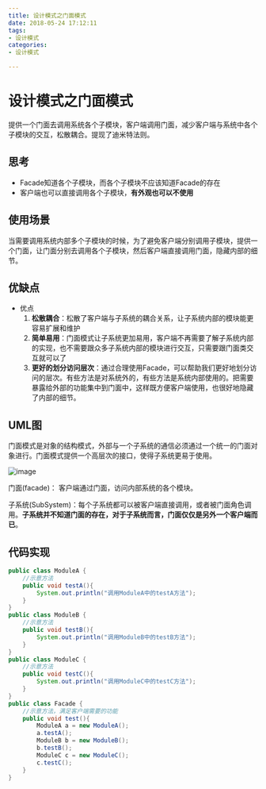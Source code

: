 ```yaml
---
title: 设计模式之门面模式
date: 2018-05-24 17:12:11
tags:
- 设计模式
categories:
- 设计模式

---
```


#  设计模式之门面模式

提供一个门面去调用系统各个子模块，客户端调用门面，减少客户端与系统中各个子模块的交互，松散耦合。提现了迪米特法则。

<!--more-->

## 思考

- Facade知道各个子模块，而各个子模块不应该知道Facade的存在
- 客户端也可以直接调用各个子模块，**有外观也可以不使用**

## 使用场景

当需要调用系统内部多个子模块的时候，为了避免客户端分别调用子模块，提供一个门面，让门面分别去调用各个子模块，然后客户端直接调用门面，隐藏内部的细节。

## 优缺点

- 优点
  1. **松散耦合**：松散了客户端与子系统的耦合关系，让子系统内部的模块能更容易扩展和维护
  2. **简单易用**：门面模式让子系统更加易用，客户端不再需要了解子系统内部的实现，也不需要跟众多子系统内部的模块进行交互，只需要跟门面类交互就可以了
  3. **更好的划分访问层次**：通过合理使用Facade，可以帮助我们更好地划分访问的层次。有些方法是对系统外的，有些方法是系统内部使用的。把需要暴露给外部的功能集中到门面中，这样既方便客户端使用，也很好地隐藏了内部的细节。


## UML图

门面模式是对象的结构模式，外部与一个子系统的通信必须通过一个统一的门面对象进行。门面模式提供一个高层次的接口，使得子系统更易于使用。

![image](https://image-1257941127.cos.ap-beijing.myqcloud.com/deMode23.png)

门面(facade)： 客户端通过门面，访问内部系统的各个模块。

子系统(SubSystem)：每个子系统都可以被客户端直接调用，或者被门面角色调用。**子系统并不知道门面的存在，对于子系统而言，门面仅仅是另外一个客户端而已**。

## 代码实现

```java
public class ModuleA {
    //示意方法
    public void testA(){
        System.out.println("调用ModuleA中的testA方法");
    }
}
public class ModuleB {
    //示意方法
    public void testB(){
        System.out.println("调用ModuleB中的testB方法");
    }
}
public class ModuleC {
    //示意方法
    public void testC(){
        System.out.println("调用ModuleC中的testC方法");
    }
}
public class Facade {
    //示意方法，满足客户端需要的功能
    public void test(){
        ModuleA a = new ModuleA();
        a.testA();
        ModuleB b = new ModuleB();
        b.testB();
        ModuleC c = new ModuleC();
        c.testC();
    }
}
```
